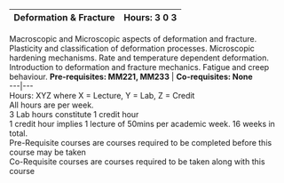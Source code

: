 **Deformation & Fracture** | **Hours: 3 0 3**  
---|---  
Macroscopic and Microscopic aspects of deformation and fracture. Plasticity and classification of deformation processes. Microscopic hardening mechanisms. Rate and temperature dependent deformation. Introduction to deformation and fracture mechanics. Fatigue and creep behaviour.
**Pre-requisites: MM221, MM233** | **Co-requisites: None**  
---|---  
Hours: XYZ where X = Lecture, Y = Lab, Z = Credit  
All hours are per week.  
3 Lab hours constitute 1 credit hour  
1 credit hour implies 1 lecture of 50mins per academic week. 16 weeks in total.  
Pre-Requisite courses are courses required to be completed before this course may be taken  
Co-Requisite courses are courses required to be taken along with this course
